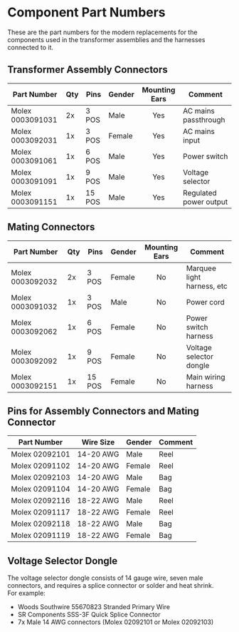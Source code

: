 # Component Part Numbers

These are the part numbers for the modern replacements for the components used in the transformer assemblies and the harnesses connected to it.

## Transformer Assembly Connectors

| **Part Number**  | **Qty** | **Pins** | **Gender** | **Mounting Ears** | **Comment**                 |
|------------------|---------|----------|------------|:-----------------:|-----------------------------|
| Molex 0003091031 | 2x      | 3 POS    | Male       |        Yes        | AC mains passthrough        |
| Molex 0003092031 | 1x      | 3 POS    | Female     |        Yes        | AC mains input              |
| Molex 0003091061 | 1x      | 6 POS    | Male       |        Yes        | Power switch                |
| Molex 0003091091 | 1x      | 9 POS    | Male       |        Yes        | Voltage selector            |
| Molex 0003091151 | 1x      | 15 POS   | Male       |        Yes        | Regulated power output      |

## Mating Connectors

| **Part Number**  | **Qty** | **Pins** | **Gender** | **Mounting Ears** | **Comment**                        |
|------------------|---------|----------|------------|:-----------------:|------------------------------------|
| Molex 0003092032 | 2x      | 3 POS    | Female     |        No         | Marquee light harness, etc         |
| Molex 0003091032 | 1x      | 3 POS    | Male       |        No         | Power cord                         |
| Molex 0003092062 | 1x      | 6 POS    | Female     |        No         | Power switch harness               |
| Molex 0003092092 | 1x      | 9 POS    | Female     |        No         | Voltage selector dongle            |
| Molex 0003092151 | 1x      | 15 POS   | Female     |        No         | Main wiring harness                |

## Pins for Assembly Connectors and Mating Connector

| **Part Number**  | **Wire Size** | **Gender** | **Comment**          |
|------------------|---------------|------------|----------------------|
| Molex 02092101   | 14-20 AWG     | Male       | Reel                 |
| Molex 02091102   | 14-20 AWG     | Female     | Reel                 |
| Molex 02092103   | 14-20 AWG     | Male       | Bag                  |
| Molex 02091104   | 14-20 AWG     | Female     | Bag                  |
| Molex 02092116   | 18-22 AWG     | Male       | Reel                 |
| Molex 02091117   | 18-22 AWG     | Female     | Reel                 |
| Molex 02092118   | 18-22 AWG     | Male       | Bag                  |
| Molex 02091119   | 18-22 AWG     | Female     | Bag                  |

## Voltage Selector Dongle

The voltage selector dongle consists of 14 gauge wire, seven male connectors, and requires a splice connector or solder and heat shrink. <br/>
For example:
* Woods Southwire 55670823 Stranded Primary Wire
* SR Components SSS-3F Quick Splice Connector
* 7x Male 14 AWG connectors (Molex 02092101 or Molex 02092103)
